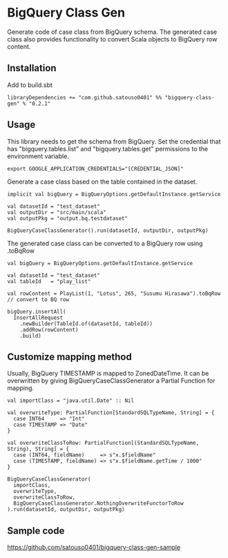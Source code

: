 BigQuery Class Gen
==================

Generate code of case class from BigQuery schema.
The generated case class also provides functionality to convert Scala objects to BigQuery row content.

## Installation

Add to build.sbt

```
libraryDependencies += "com.github.satouso0401" %% "bigquery-class-gen" % "0.2.1"
```

## Usage

This library needs to get the schema from BigQuery. Set the credential that has "bigquery.tables.list" and "bigquery.tables.get" permissions to the environment variable.

```
export GOOGLE_APPLICATION_CREDENTIALS="[CREDENTIAL_JSON]"
```

Generate a case class based on the table contained in the dataset.

```
implicit val bigQuery = BigQueryOptions.getDefaultInstance.getService

val datasetId = "test_dataset"
val outputDir = "src/main/scala"
val outputPkg = "output.bq.testdataset"

BigQueryCaseClassGenerator().run(datasetId, outputDir, outputPkg)
```

The generated case class can be converted to a BigQuery row using .toBqRow

```
val bigQuery = BigQueryOptions.getDefaultInstance.getService

val datasetId = "test_dataset"
val tableId   = "play_list"

val rowContent = PlayList(1, "Lotus", 265, "Susumu Hirasawa").toBqRow // convert to BQ row

bigQuery.insertAll(
  InsertAllRequest
    .newBuilder(TableId.of(datasetId, tableId))
    .addRow(rowContent)
    .build)

```

## Customize mapping method

Usually, BigQuery TIMESTAMP is mapped to ZonedDateTime. It can be overwritten by giving BigQueryCaseClassGenerator a Partial Function for mapping.

```
val importClass = "java.util.Date" :: Nil

val overwriteType: PartialFunction[StandardSQLTypeName, String] = {
  case INT64     => "Int"
  case TIMESTAMP => "Date"
}

val overwriteClassToRow: PartialFunction[(StandardSQLTypeName, String), String] = {
  case (INT64, fieldName)     => s"x.$fieldName"
  case (TIMESTAMP, fieldName) => s"x.$fieldName.getTime / 1000"
}

BigQueryCaseClassGenerator(
  importClass,
  overwriteType,
  overwriteClassToRow,
  BigQueryCaseClassGenerator.NothingOverwriteFunctorToRow
).run(datasetId, outputDir, outputPkg)
```

## Sample code

https://github.com/satouso0401/bigquery-class-gen-sample
